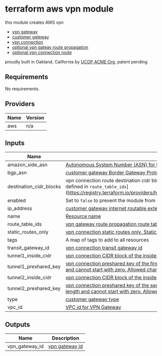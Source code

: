 # terraform aws vpn module

this module creates AWS vpn
* [vpn gateway](https://www.terraform.io/docs/providers/aws/r/vpn_gateway.html)
* [customer gateway](https://www.terraform.io/docs/providers/aws/r/customer_gateway.html)
* [vpn connection](https://www.terraform.io/docs/providers/aws/r/vpn_connection.html)
* [optional vpn gateay route propagation](https://www.terraform.io/docs/providers/aws/r/vpn_gateway_route_propagation.html)
* [optional vpn connection route](https://www.terraform.io/docs/providers/aws/r/vpn_connection_route.html)

proudly built in Oakland, California by [UCOP ACME Org](https://github.com/ucopacme), patent pending

## Requirements

No requirements.

## Providers

| Name | Version |
|------|---------|
| aws | n/a |

## Inputs

| Name | Description | Type | Default | Required |
|------|-------------|------|---------|:--------:|
| amazon\_side\_asn | [Autonomous System Number (ASN) for the Amazon side of the VPN gateway.](https://registry.terraform.io/providers/hashicorp/aws/latest/docs/resources/vpn_gateway#amazon_side_asn) | `number` | `64512` | no |
| bgp\_asn | [customer gateway Border Gateway Protocol (BGP) Autonomous System Number (ASN)](https://registry.terraform.io/providers/hashicorp/aws/latest/docs/resources/customer_gateway#bgp_asn) | `number` | `65000` | no |
| destination\_cidr\_blocks | vpn connection route destination cidr block for static routes. Routes to destinations will be propagated to the route tables defined in `route_table_ids`](https://registry.terraform.io/providers/hashicorp/aws/latest/docs/resources/vpn_connection_route#destination_cidr_block) | `list(string)` | `[]` | no |
| enabled | Set to `false` to prevent the module from creating resources | `bool` | `true` | no |
| ip\_address | [customer gateway internet routable external interface IP address](https://registry.terraform.io/providers/hashicorp/aws/latest/docs/resources/customer_gateway#ip_address) | `string` | n/a | yes |
| name | [Resource name](https://registry.terraform.io/providers/hashicorp/aws/latest/docs/resources/vpn#name) | `string` | `null` | no |
| route\_table\_ids | [vpn gateway route propagation route tables ids](https://registry.terraform.io/providers/hashicorp/aws/latest/docs/resources/vpn_gateway_route_propagation#route_table_id) | `list(string)` | `[]` | no |
| static\_routes\_only | [vpn connection static routes only. Static routes must be used for devices that do NOT support BGP](https://registry.terraform.io/providers/hashicorp/aws/latest/docs/resources/vpn_connection#static_routes_only) | `bool` | `false` | no |
| tags | A map of tags to add to all resources | `map(string)` | `{}` | no |
| transit\_gateway\_id | [vpn connection transit gateway id](https://registry.terraform.io/providers/hashicorp/aws/latest/docs/resources/vpn_connection#transit_gateway_id) | `string` | `null` | no |
| tunnel1\_inside\_cidr | [vpn connection CIDR block of the inside IP addresses for the first VPN tunnel](https://registry.terraform.io/providers/hashicorp/aws/latest/docs/resources/vpn_connection#tunnel1_inside_cidr) | `string` | `null` | no |
| tunnel1\_preshared\_key | [vpn connection preshared key of the first VPN tunnel. The preshared key must be between 8 and 64 characters in length and cannot start with zero. Allowed characters are alphanumeric characters, periods(.) and underscores(\_)](https://registry.terraform.io/providers/hashicorp/aws/latest/docs/resources/vpn_connection#tunnel1_preshared_key) | `string` | `null` | no |
| tunnel2\_inside\_cidr | [vpn connection CIDR block of the inside IP addresses for the second VPN tunnel](https://registry.terraform.io/providers/hashicorp/aws/latest/docs/resources/vpn_connection#tunnel2_inside_cidr) | `string` | `null` | no |
| tunnel2\_preshared\_key | [vpn connection preshared key of the second VPN tunnel. The preshared key must be between 8 and 64 characters in length and cannot start with zero. Allowed characters are alphanumeric characters, periods(.) and underscores(\_)](https://registry.terraform.io/providers/hashicorp/aws/latest/docs/resources/vpn_connection#tunnel2_preshared_key) | `string` | `null` | no |
| type | [customer gateway type](https://registry.terraform.io/providers/hashicorp/aws/latest/docs/resources/customer_gateway#type) | `string` | `"ipsec.1"` | no |
| vpc\_id | [VPC id for VPN Gateway](https://registry.terraform.io/providers/hashicorp/aws/latest/docs/resources/vpn_gateway#vpc_id) | `string` | n/a | yes |

## Outputs

| Name | Description |
|------|-------------|
| vpn\_gateway\_id | [vpn gateway id](https://registry.terraform.io/providers/hashicorp/aws/latest/docs/resources/vpn_gateway#id) |
